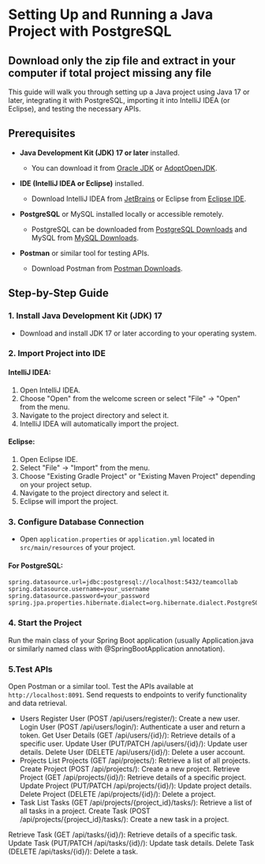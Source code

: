 # Setting Up and Running a Java Project with PostgreSQL
## Download only the zip file and extract in your computer if total project missing any file
This guide will walk you through setting up a Java project using Java 17 or later, integrating it with PostgreSQL, importing it into IntelliJ IDEA (or Eclipse), and testing the necessary APIs.

## Prerequisites

- **Java Development Kit (JDK) 17 or later** installed.
  - You can download it from [Oracle JDK](https://www.oracle.com/java/technologies/javase-jdk17-downloads.html) or [AdoptOpenJDK](https://adoptopenjdk.net/).

- **IDE (IntelliJ IDEA or Eclipse)** installed.
  - Download IntelliJ IDEA from [JetBrains](https://www.jetbrains.com/idea/download/) or Eclipse from [Eclipse IDE](https://www.eclipse.org/downloads/).

- **PostgreSQL** or MySQL installed locally or accessible remotely.
  - PostgreSQL can be downloaded from [PostgreSQL Downloads](https://www.postgresql.org/download/) and MySQL from [MySQL Downloads](https://dev.mysql.com/downloads/).

- **Postman** or similar tool for testing APIs.
  - Download Postman from [Postman Downloads](https://www.postman.com/downloads/).

## Step-by-Step Guide

### 1. Install Java Development Kit (JDK) 17

- Download and install JDK 17 or later according to your operating system.

### 2. Import Project into IDE

#### IntelliJ IDEA:

1. Open IntelliJ IDEA.
2. Choose "Open" from the welcome screen or select "File" -> "Open" from the menu.
3. Navigate to the project directory and select it.
4. IntelliJ IDEA will automatically import the project.

#### Eclipse:

1. Open Eclipse IDE.
2. Select "File" -> "Import" from the menu.
3. Choose "Existing Gradle Project" or "Existing Maven Project" depending on your project setup.
4. Navigate to the project directory and select it.
5. Eclipse will import the project.

### 3. Configure Database Connection

- Open `application.properties` or `application.yml` located in `src/main/resources` of your project.

#### For PostgreSQL:

```properties
spring.datasource.url=jdbc:postgresql://localhost:5432/teamcollab
spring.datasource.username=your_username
spring.datasource.password=your_password
spring.jpa.properties.hibernate.dialect=org.hibernate.dialect.PostgreSQLDialect
```
### 4. Start the Project
Run the main class of your Spring Boot application (usually Application.java or similarly named class with @SpringBootApplication annotation).

### 5.Test APIs
Open Postman or a similar tool.
Test the APIs available at `http://localhost:8091`.
Send requests to endpoints to verify functionality and data retrieval.
- Users
Register User (POST /api/users/register/): Create a new user.
Login User (POST /api/users/login/): Authenticate a user and return a token.
Get User Details (GET /api/users/{id}/): Retrieve details of a specific user.
Update User (PUT/PATCH /api/users/{id}/): Update user details.
Delete User (DELETE /api/users/{id}/): Delete a user account.
- Projects
List Projects (GET /api/projects/): Retrieve a list of all projects.
Create Project (POST /api/projects/): Create a new project.
Retrieve Project (GET /api/projects/{id}/): Retrieve details of a specific project.
Update Project (PUT/PATCH /api/projects/{id}/): Update project details.
Delete Project (DELETE /api/projects/{id}/): Delete a project.
- Task
List Tasks (GET /api/projects/{project_id}/tasks/): Retrieve a list of all tasks in
a project.
Create Task (POST /api/projects/{project_id}/tasks/): Create a new task in a
project.

Retrieve Task (GET /api/tasks/{id}/): Retrieve details of a specific
task. Update Task (PUT/PATCH /api/tasks/{id}/): Update task details.
Delete Task (DELETE /api/tasks/{id}/): Delete a task.
